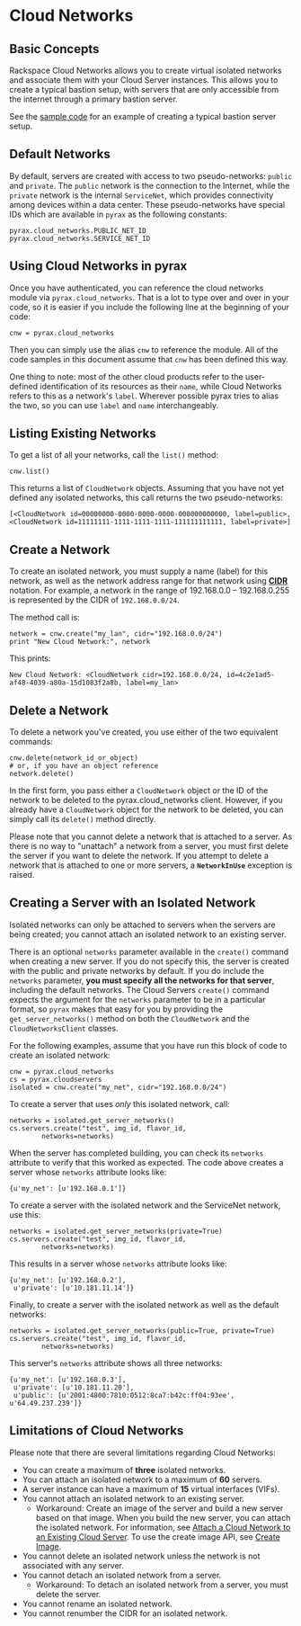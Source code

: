 # Cloud Networks

## Basic Concepts
Rackspace Cloud Networks allows you to create virtual isolated networks and associate them with your Cloud Server instances. This allows you to create a typical bastion setup, with servers that are only accessible from the internet through a primary bastion server.

See the [sample code](https://github.com/rackspace/pyrax/tree/master/samples/cloud_networks) for an example of creating a typical bastion server setup.


## Default Networks
By default, servers are created with access to two pseudo-networks: `public` and `private`. The `public` network is the connection to the Internet, while the `private` network is the internal `ServiceNet`, which provides connectivity among devices within a data center. These pseudo-networks have special IDs which are available in `pyrax` as the following constants:

    pyrax.cloud_networks.PUBLIC_NET_ID
    pyrax.cloud_networks.SERVICE_NET_ID


## Using Cloud Networks in pyrax
Once you have authenticated, you can reference the cloud networks module via `pyrax.cloud_networks`. That is a lot to type over and over in your code, so it is easier if you include the following line at the beginning of your code:

    cnw = pyrax.cloud_networks

Then you can simply use the alias `cnw` to reference the module. All of the code samples in this document assume that `cnw` has been defined this way.

One thing to note: most of the other cloud products refer to the user-defined identification of its resources as their `name`, while Cloud Networks refers to this as a network's `label`. Wherever possible pyrax tries to alias the two, so you can use `label` and `name` interchangeably.


## Listing Existing Networks
To get a list of all your networks, call the `list()` method:

    cnw.list()

This returns a list of `CloudNetwork` objects. Assuming that you have not yet defined any isolated networks, this call returns the two pseudo-networks:

    [<CloudNetwork id=00000000-0000-0000-0000-000000000000, label=public>,
    <CloudNetwork id=11111111-1111-1111-1111-111111111111, label=private>]


## Create a Network
To create an isolated network, you must supply a name (label) for this network, as well as the network address range for that network using [**CIDR**](http://en.wikipedia.org/wiki/CIDR_notation) notation. For example, a network in the range of 192.168.0.0 – 192.168.0.255 is represented by the CIDR of `192.168.0.0/24`. 

The method call is:

    network = cnw.create("my_lan", cidr="192.168.0.0/24")
    print "New Cloud Network:", network

This prints:

    New Cloud Network: <CloudNetwork cidr=192.168.0.0/24, id=4c2e1ad5-af48-4039-a80a-15d1083f2a8b, label=my_lan>


## Delete a Network
To delete a network you've created, you use either of the two equivalent commands:

    cnw.delete(network_id_or_object)
    # or, if you have an object reference
    network.delete()

In the first form, you pass either a `CloudNetwork` object or the ID of the network to be deleted to the pyrax.cloud_networks client. However, if you already have a `CloudNetwork` object for the network to be deleted, you can simply call its `delete()` method directly.

Please note that you cannot delete a network that is attached to a server. As there is no way to "unattach" a network from a server, you must first delete the server if you want to delete the network. If you attempt to delete a network that is attached to one or more servers, a **`NetworkInUse`** exception is raised.


## Creating a Server with an Isolated Network
Isolated networks can only be attached to servers when the servers are being created; you cannot attach an isolated network to an existing server.

There is an optional `networks` parameter available in the `create()` command when creating a new server. If you do not specify this, the server is created with the public and private networks by default. If you do include the `networks` parameter, **you must specify all the networks for that server**, including the default networks. The Cloud Servers `create()` command expects the argument for the `networks` parameter to be in a particular format, so `pyrax` makes that easy for you by providing the `get_server_networks()` method on both the `CloudNetwork` and the `CloudNetworksClient` classes.

For the following examples, assume that you have run this block of code to create an isolated network:

    cnw = pyrax.cloud_networks
    cs = pyrax.cloudservers
    isolated = cnw.create("my_net", cidr="192.168.0.0/24")

To create a server that uses *only* this isolated network, call:

    networks = isolated.get_server_networks()
    cs.servers.create("test", img_id, flavor_id,
            networks=networks)

When the server has completed building, you can check its `networks` attribute to verify that this worked as expected. The code above creates a server whose `networks` attribute looks like:

    {u'my_net': [u'192.168.0.1']}

To create a server with the isolated network and the ServiceNet network, use this:

    networks = isolated.get_server_networks(private=True)
    cs.servers.create("test", img_id, flavor_id,
            networks=networks)

This results in a server whose `networks` attribute looks like:

    {u'my_net': [u'192.168.0.2'],
     u'private': [u'10.181.11.14']}

Finally, to create a server with the isolated network as well as the default networks:

    networks = isolated.get_server_networks(public=True, private=True)
    cs.servers.create("test", img_id, flavor_id,
            networks=networks)

This server's `networks` attribute shows all three networks:

    {u'my_net': [u'192.168.0.3'],
     u'private': [u'10.181.11.20'],
     u'public': [u'2001:4800:7810:0512:8ca7:b42c:ff04:93ee', u'64.49.237.239']}


## Limitations of Cloud Networks
Please note that there are several limitations regarding Cloud Networks:

* You can create a maximum of **three** isolated networks.
* You can attach an isolated network to a maximum of **60** servers.
* A server instance can have a maximum of **15** virtual interfaces (VIFs).
* You cannot attach an isolated network to an existing server.
    * Workaround: Create an image of the server and build a new server based on that image. When you build the new server, you can attach the isolated network. For information, see [Attach a Cloud Network to an Existing Cloud Server](http://www.rackspace.com/knowledge_center/article/attach-a-cloud-network-to-an-existing-cloud-server). To use the create image API, see [Create Image](http://docs.rackspace.com/servers/api/v2/cs-devguide/content/Create_Image-d1e4655.html).
* You cannot delete an isolated network unless the network is not associated with any server.
* You cannot detach an isolated network from a server.
    * Workaround: To detach an isolated network from a server, you must delete the server.
* You cannot rename an isolated network.
* You cannot renumber the CIDR for an isolated network.


